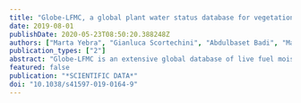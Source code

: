 ```yaml
---
title: "Globe-LFMC, a global plant water status database for vegetation ecophysiology and wildfire applications"
date: 2019-08-01
publishDate: 2020-05-23T08:50:20.388248Z
authors: ["Marta Yebra", "Gianluca Scortechini", "Abdulbaset Badi", "Maria Eugenia Beget", "Matthias M. Boer", "Ross Bradstock", "Emilio Chuvieco", "F. Mark Danson", "Philip Dennison", "Victor Resco de Dios", "Carlos M. Di Bella", "Greg Forsyth", "Philip Frost", "Mariano Garcia", "Abdelaziz Hamdi", "Binbin He", "Matt Jolly", "Tineke Kraaij", "M. Pilar Martin", "Florent Mouillot", "Glenn Newnham", "Rachael H. Nolan", "Grazia Pellizzaro", "Yi Qi", "Xingwen Quan", "David Riano", "Dar Roberts", "Momadou Sow", "Susan Ustin"]
publication_types: ["2"]
abstract: "Globe-LFMC is an extensive global database of live fuel moisture content (LFMC) measured from 1,383 sampling sites in 11 countries: Argentina, Australia, China, France, Italy, Senegal, Spain, South Africa, Tunisia, United Kingdom and the United States of America. The database contains 161,717 individual records based on in situ destructive samples used to measure LFMC, representing the amount of water in plant leaves per unit of dry matter. The primary goal of the database is to calibrate and validate remote sensing algorithms used to predict LFMC. However, this database is also relevant for the calibration and validation of dynamic global vegetation models, eco-physiological models of plant water stress as well as understanding the physiological drivers of spatiotemporal variation in LFMC at local, regional and global scales. Globe-LFMC should be useful for studying LFMC trends in response to environmental change and LFMC influence on wildfire occurrence, wildfire behavior, and overall vegetation health."
featured: false
publication: "*SCIENTIFIC DATA*"
doi: "10.1038/s41597-019-0164-9"
---
```


